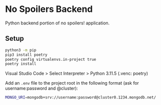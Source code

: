 # No Spoilers Backend

Python backend portion of no spoilers! application.

## Setup

```bash
python3 -m pip
pip3 install poetry
poetry config virtualenvs.in-project true
poetry install
```

Visual Studio Code > Select Interpreter > Python 3.11.5 (.venc: poetry)

Add an `.env` file to the project root in the following format (ask for username:password and @cluster):

```bash
MONGO_URI=mongodb+srv://username:password@cluster0.1234.mongodb.net/
```
